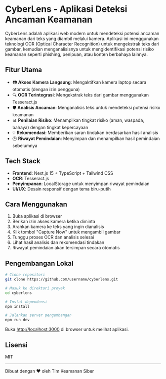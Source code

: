 # CyberLens - Aplikasi Deteksi Ancaman Keamanan

CyberLens adalah aplikasi web modern untuk mendeteksi potensi ancaman keamanan dari teks yang diambil melalui kamera. Aplikasi ini menggunakan teknologi OCR (Optical Character Recognition) untuk mengekstrak teks dari gambar, kemudian menganalisisnya untuk mengidentifikasi potensi risiko keamanan seperti phishing, penipuan, atau konten berbahaya lainnya.

## Fitur Utama

- 📷 **Akses Kamera Langsung**: Mengaktifkan kamera laptop secara otomatis (dengan izin pengguna)
- 🔍 **OCR Terintegrasi**: Mengekstrak teks dari gambar menggunakan Tesseract.js
- 🛡️ **Analisis Ancaman**: Menganalisis teks untuk mendeteksi potensi risiko keamanan
- 📊 **Penilaian Risiko**: Menampilkan tingkat risiko (aman, waspada, bahaya) dengan tingkat kepercayaan
- 💡 **Rekomendasi**: Memberikan saran tindakan berdasarkan hasil analisis
- 🕒 **Riwayat Pemindaian**: Menyimpan dan menampilkan hasil pemindaian sebelumnya

## Tech Stack

- **Frontend**: Next.js 15 + TypeScript + Tailwind CSS
- **OCR**: Tesseract.js
- **Penyimpanan**: LocalStorage untuk menyimpan riwayat pemindaian
- **UI/UX**: Desain responsif dengan tema biru-putih

## Cara Menggunakan

1. Buka aplikasi di browser
2. Berikan izin akses kamera ketika diminta
3. Arahkan kamera ke teks yang ingin dianalisis
4. Klik tombol "Capture Now" untuk mengambil gambar
5. Tunggu proses OCR dan analisis selesai
6. Lihat hasil analisis dan rekomendasi tindakan
7. Riwayat pemindaian akan tersimpan secara otomatis

## Pengembangan Lokal

```bash
# Clone repositori
git clone https://github.com/username/cyberlens.git

# Masuk ke direktori proyek
cd cyberlens

# Instal dependensi
npm install

# Jalankan server pengembangan
npm run dev
```

Buka [http://localhost:3000](http://localhost:3000) di browser untuk melihat aplikasi.

## Lisensi

MIT

---

Dibuat dengan ❤️ oleh Tim Keamanan Siber
